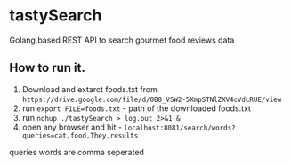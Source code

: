 # tastySearch
Golang based REST API to search gourmet food reviews data

## How to run it.
1. Download and extarct foods.txt from `https://drive.google.com/file/d/0B8_VSW2-5XmpSTNlZXV4cVdLRUE/view`
2. run `export FILE=foods.txt` - path of the downloaded foods.txt
3. run `nohup ./tastySearch > log.out 2>&1 &`
4. open any browser and hit - `localhost:8081/search/words?queries=cat,food,They,results`

queries words are comma seperated
